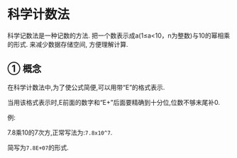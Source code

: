 科学计数法
===

<div class="jumbotron">
	<p>科学记数法是一种记数的方法. 把一个数表示成a(1≤a<10，n为整数)与10的幂相乘的形式. 来减少数据存储空间, 方便理解计算.
	</p>
</div>

① 概念
---
在科学计数法中,为了使公式简便,可以用带“E”的格式表示.   

当用该格式表示时,E前面的数字和“E+”后面要精确到十分位,位数不够末尾补0.   

例:

7.8乘10的7次方,正常写法为:`7.8x10^7`.

简写为`7.8E+07`的形式.
